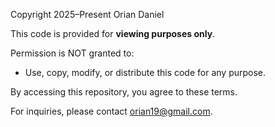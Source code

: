 Copyright 2025–Present Orian Daniel

This code is provided for **viewing purposes only**. 

Permission is NOT granted to:
- Use, copy, modify, or distribute this code for any purpose.

By accessing this repository, you agree to these terms.

For inquiries, please contact orian19@gmail.com.
